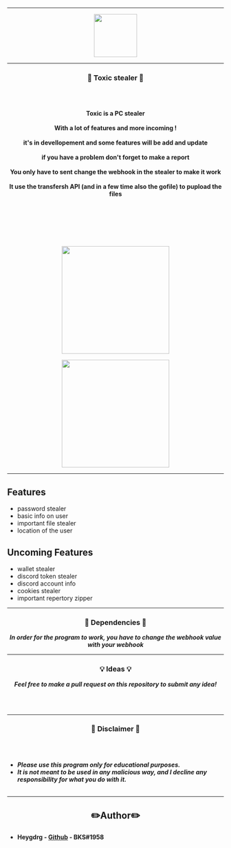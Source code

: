 -----

<p align="center">
<img src="https://cdn.discordapp.com/attachments/1019303407590313994/1036311388903190589/unknown.png", width="100", height="100">
</p>


-----

### <p align="center"> 🦊 Toxic stealer 🦊 </p>

<br><br>
<p align="center">
<strong>
Toxic is a PC stealer
<br><br>
With a lot of features and more incoming !
<br><br>
it's in devellopement and some features will be add and update
<br><br>
if you have a problem don't forget to make a report 
<br><br>
You only have to sent change the webhook in the stealer to make it work 
<br><br>
It use the transfersh API (and in a few time also the gofile) to pupload the files
<br><br>
<br><br><br>
</strong>
</p>
<br>

<p align="center">
<img src="https://cdn.discordapp.com/attachments/1013531930832162857/1036559764303380530/unknown.png", width="250", height="250">
</p>
<p align="center">
<img src="https://cdn.discordapp.com/attachments/1019303407590313994/1036311388903190589/unknown.png", width="250", height="250">
</p>

-----

## Features 

- password stealer
- basic info on user
- important file stealer
- location of the user

## Uncoming Features

- wallet stealer
- discord token stealer
- discord account info
- cookies stealer
- important repertory zipper

-----

### <p align="center">📀 Dependencies 📀</p>

<p align="center"><strong><i>In order for the program to work, you have to change the webhook value with your webhook</i></strong</p>

-----

### <p align="center">💡 Ideas 💡</p>

<p align="center"><strong><i>Feel free to make a pull request on this repository to submit any idea!</i></strong</p>

<br><br>

-----

### <p align="center">📌 Disclaimer 📌</p>

<br><br>
* ***Please use this program only for educational purposes.***
* ***It is not meant to be used in any malicious way, and I decline any responsibility for what you do with it.***
<br><br>

-----
## <h2><p align="center">✏️Author✏️</p></h2>
* **Heygdrg** - [Github](https://github.com/heygdrg/) - BKS#1958

